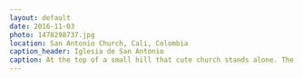```yaml
---
layout: default
date: 2016-11-03
photo: 1478298737.jpg
location: San Antonio Church, Cali, Colombia
caption_header: Iglesia de San Antonio
caption: At the top of a small hill that cute church stands alone. The view from the entrance of the city is very nice. I couldn't get in band went further in the park behind it.
---
```

